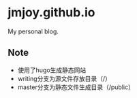 # jmjoy.github.io
My personal blog.



## Note

- 使用了hugo生成静态网站 
- writing分支为源文件存放目录（/）
- master分支为静态文件生成目录（/public）